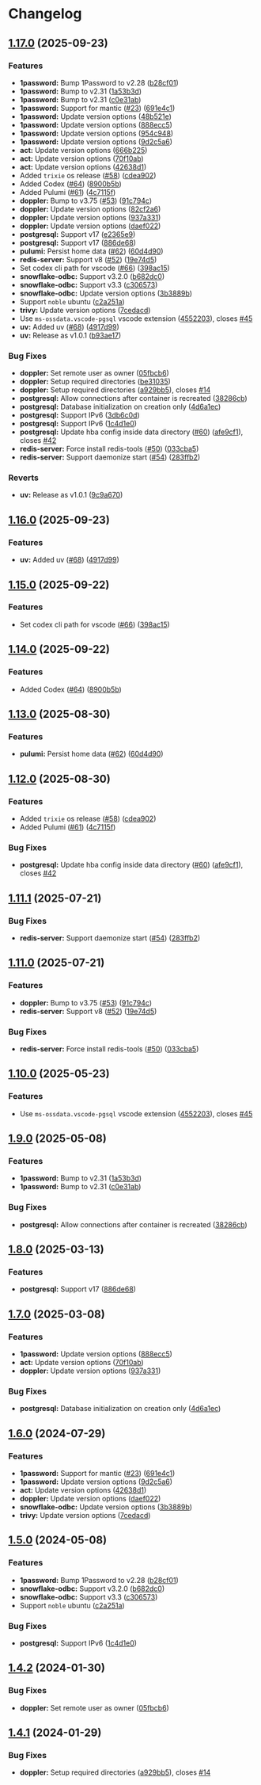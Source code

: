 # Changelog

## [1.17.0](https://github.com/itsmechlark/features/compare/v1.16.0...v1.17.0) (2025-09-23)


### Features

* **1password:** Bump 1Password to v2.28 ([b28cf01](https://github.com/itsmechlark/features/commit/b28cf018f71197661a82ecf025f97f653befefe3))
* **1password:** Bump to v2.31 ([1a53b3d](https://github.com/itsmechlark/features/commit/1a53b3d584b3ae6da3aa37b03e67479b8dca8747))
* **1password:** Bump to v2.31 ([c0e31ab](https://github.com/itsmechlark/features/commit/c0e31aba9f66e40603650147ad357a24fdc73041))
* **1password:** Support for mantic ([#23](https://github.com/itsmechlark/features/issues/23)) ([691e4c1](https://github.com/itsmechlark/features/commit/691e4c18c6c829483a5dcad307b326b318ef8423))
* **1password:** Update version options ([48b521e](https://github.com/itsmechlark/features/commit/48b521e0706dad08b0308029e257236ab5bc99d7))
* **1password:** Update version options ([888ecc5](https://github.com/itsmechlark/features/commit/888ecc5e1140405d3239cd3475b6b6a0da9d116d))
* **1password:** Update version options ([954c948](https://github.com/itsmechlark/features/commit/954c948b3246f7474d8f5de6ecb908ff0c0bc986))
* **1password:** Update version options ([9d2c5a6](https://github.com/itsmechlark/features/commit/9d2c5a682307ed776d9f28a27f066dacf7f901b0))
* **act:** Update version options ([666b225](https://github.com/itsmechlark/features/commit/666b2251af8bfa6319ae756d38c66dfebd5ef244))
* **act:** Update version options ([70f10ab](https://github.com/itsmechlark/features/commit/70f10abc3c9150c01d4062e7ff27e83e064716e2))
* **act:** Update version options ([42638d1](https://github.com/itsmechlark/features/commit/42638d13783dcb24ec1a39fd193228abe51efdfb))
* Added `trixie` os release  ([#58](https://github.com/itsmechlark/features/issues/58)) ([cdea902](https://github.com/itsmechlark/features/commit/cdea90299c48f348246e01525fc5b73184f5cf3c))
* Added Codex ([#64](https://github.com/itsmechlark/features/issues/64)) ([8900b5b](https://github.com/itsmechlark/features/commit/8900b5b4b56ea077afaf65eb5d4e1a060fa4995e))
* Added Pulumi ([#61](https://github.com/itsmechlark/features/issues/61)) ([4c7115f](https://github.com/itsmechlark/features/commit/4c7115f040b072aa61c0404bce560e68e1320b19))
* **doppler:** Bump to v3.75 ([#53](https://github.com/itsmechlark/features/issues/53)) ([91c794c](https://github.com/itsmechlark/features/commit/91c794cd6b8381b5ec6aad4308a477170da7dfae))
* **doppler:** Update version options ([82cf2a6](https://github.com/itsmechlark/features/commit/82cf2a62d4efe9b0a7372d006f06415ebe1d1fb8))
* **doppler:** Update version options ([937a331](https://github.com/itsmechlark/features/commit/937a331772d8a5e3de44a1f9c8654a405a132163))
* **doppler:** Update version options ([daef022](https://github.com/itsmechlark/features/commit/daef0221f7e58126750ca70b327a21f43d4bb306))
* **postgresql:** Support v17 ([e2365e9](https://github.com/itsmechlark/features/commit/e2365e9b37730efc98af2bc480ab75808522ee63))
* **postgresql:** Support v17 ([886de68](https://github.com/itsmechlark/features/commit/886de68f9426c4050d0fed6bd85e67e4e4e47e7b))
* **pulumi:** Persist home data ([#62](https://github.com/itsmechlark/features/issues/62)) ([60d4d90](https://github.com/itsmechlark/features/commit/60d4d90aaba978bd7fb7aa7f0496b429be4891ad))
* **redis-server:** Support v8 ([#52](https://github.com/itsmechlark/features/issues/52)) ([19e74d5](https://github.com/itsmechlark/features/commit/19e74d5bc8d78ebf92e4a371e6afcffa2be565c5))
* Set codex cli path for vscode ([#66](https://github.com/itsmechlark/features/issues/66)) ([398ac15](https://github.com/itsmechlark/features/commit/398ac1544f0b0647bf09422c332d8a4d1a14b2c0))
* **snowflake-odbc:** Support v3.2.0 ([b682dc0](https://github.com/itsmechlark/features/commit/b682dc02436af198709e4aec61711c34a009cdda))
* **snowflake-odbc:** Support v3.3 ([c306573](https://github.com/itsmechlark/features/commit/c306573b06d692406349549590171cc9179e897c))
* **snowflake-odbc:** Update version options ([3b3889b](https://github.com/itsmechlark/features/commit/3b3889b76b0a2a48931b5725f3e8cc6202f5014a))
* Support `noble` ubuntu ([c2a251a](https://github.com/itsmechlark/features/commit/c2a251aafc58c1d121cd6f07e36d4031921ee219))
* **trivy:** Update version options ([7cedacd](https://github.com/itsmechlark/features/commit/7cedacd2cd7ee1da3178e18d98989af3fa08c9f5))
* Use `ms-ossdata.vscode-pgsql` vscode extension ([4552203](https://github.com/itsmechlark/features/commit/4552203b5efac680708478b77b091ff17346e3ea)), closes [#45](https://github.com/itsmechlark/features/issues/45)
* **uv:** Added uv ([#68](https://github.com/itsmechlark/features/issues/68)) ([4917d99](https://github.com/itsmechlark/features/commit/4917d99b613d96e38f678a92be0fa7d3c0a7885e))
* **uv:** Release as v1.0.1 ([b93ae17](https://github.com/itsmechlark/features/commit/b93ae17d856aaffa9cc3168b40d883ac9f8d0fc2))


### Bug Fixes

* **doppler:** Set remote user as owner ([05fbcb6](https://github.com/itsmechlark/features/commit/05fbcb6a10bd7d6437dcf75bb9dcaec4d8e4ced8))
* **doppler:** Setup required directories ([be31035](https://github.com/itsmechlark/features/commit/be310351e8404b79df392e2d6ac4694a95eaf496))
* **doppler:** Setup required directories ([a929bb5](https://github.com/itsmechlark/features/commit/a929bb592bc9cf25e5072ddca2b9a5cd0d1dff7d)), closes [#14](https://github.com/itsmechlark/features/issues/14)
* **postgresql:** Allow connections after container is recreated ([38286cb](https://github.com/itsmechlark/features/commit/38286cbd669acc58e79732ce20fb71a25ec17ac9))
* **postgresql:** Database initialization on creation only ([4d6a1ec](https://github.com/itsmechlark/features/commit/4d6a1eccc7e00873ef783e2e0e9fd3ce6d0016e8))
* **postgresql:** Support IPv6 ([3db6c0d](https://github.com/itsmechlark/features/commit/3db6c0da7e772fd669347f7380a7a427cc69548a))
* **postgresql:** Support IPv6 ([1c4d1e0](https://github.com/itsmechlark/features/commit/1c4d1e0c9971c8912068d485f2705bfff0c44383))
* **postgresql:** Update hba config inside data directory ([#60](https://github.com/itsmechlark/features/issues/60)) ([afe9cf1](https://github.com/itsmechlark/features/commit/afe9cf15272ecc25d0ff89131d18883a0faf124d)), closes [#42](https://github.com/itsmechlark/features/issues/42)
* **redis-server:** Force install redis-tools ([#50](https://github.com/itsmechlark/features/issues/50)) ([033cba5](https://github.com/itsmechlark/features/commit/033cba5070ac288102289c0a87c1aecf8894d86a))
* **redis-server:** Support daemonize start ([#54](https://github.com/itsmechlark/features/issues/54)) ([283ffb2](https://github.com/itsmechlark/features/commit/283ffb21939007b36dc5121fa8baf164f5eb3675))


### Reverts

* **uv:** Release as v1.0.1 ([9c9a670](https://github.com/itsmechlark/features/commit/9c9a670536e7ca4e4a7af362ae789610495db9ea))

## [1.16.0](https://github.com/itsmechlark/features/compare/v1.15.0...v1.16.0) (2025-09-23)


### Features

* **uv:** Added uv ([#68](https://github.com/itsmechlark/features/issues/68)) ([4917d99](https://github.com/itsmechlark/features/commit/4917d99b613d96e38f678a92be0fa7d3c0a7885e))

## [1.15.0](https://github.com/itsmechlark/features/compare/v1.14.0...v1.15.0) (2025-09-22)


### Features

* Set codex cli path for vscode ([#66](https://github.com/itsmechlark/features/issues/66)) ([398ac15](https://github.com/itsmechlark/features/commit/398ac1544f0b0647bf09422c332d8a4d1a14b2c0))

## [1.14.0](https://github.com/itsmechlark/features/compare/v1.13.0...v1.14.0) (2025-09-22)


### Features

* Added Codex ([#64](https://github.com/itsmechlark/features/issues/64)) ([8900b5b](https://github.com/itsmechlark/features/commit/8900b5b4b56ea077afaf65eb5d4e1a060fa4995e))

## [1.13.0](https://github.com/itsmechlark/features/compare/v1.12.0...v1.13.0) (2025-08-30)


### Features

* **pulumi:** Persist home data ([#62](https://github.com/itsmechlark/features/issues/62)) ([60d4d90](https://github.com/itsmechlark/features/commit/60d4d90aaba978bd7fb7aa7f0496b429be4891ad))

## [1.12.0](https://github.com/itsmechlark/features/compare/v1.11.1...v1.12.0) (2025-08-30)


### Features

* Added `trixie` os release  ([#58](https://github.com/itsmechlark/features/issues/58)) ([cdea902](https://github.com/itsmechlark/features/commit/cdea90299c48f348246e01525fc5b73184f5cf3c))
* Added Pulumi ([#61](https://github.com/itsmechlark/features/issues/61)) ([4c7115f](https://github.com/itsmechlark/features/commit/4c7115f040b072aa61c0404bce560e68e1320b19))


### Bug Fixes

* **postgresql:** Update hba config inside data directory ([#60](https://github.com/itsmechlark/features/issues/60)) ([afe9cf1](https://github.com/itsmechlark/features/commit/afe9cf15272ecc25d0ff89131d18883a0faf124d)), closes [#42](https://github.com/itsmechlark/features/issues/42)

## [1.11.1](https://github.com/itsmechlark/features/compare/v1.11.0...v1.11.1) (2025-07-21)


### Bug Fixes

* **redis-server:** Support daemonize start ([#54](https://github.com/itsmechlark/features/issues/54)) ([283ffb2](https://github.com/itsmechlark/features/commit/283ffb21939007b36dc5121fa8baf164f5eb3675))

## [1.11.0](https://github.com/itsmechlark/features/compare/v1.10.0...v1.11.0) (2025-07-21)


### Features

* **doppler:** Bump to v3.75 ([#53](https://github.com/itsmechlark/features/issues/53)) ([91c794c](https://github.com/itsmechlark/features/commit/91c794cd6b8381b5ec6aad4308a477170da7dfae))
* **redis-server:** Support v8 ([#52](https://github.com/itsmechlark/features/issues/52)) ([19e74d5](https://github.com/itsmechlark/features/commit/19e74d5bc8d78ebf92e4a371e6afcffa2be565c5))


### Bug Fixes

* **redis-server:** Force install redis-tools ([#50](https://github.com/itsmechlark/features/issues/50)) ([033cba5](https://github.com/itsmechlark/features/commit/033cba5070ac288102289c0a87c1aecf8894d86a))

## [1.10.0](https://github.com/itsmechlark/features/compare/v1.9.0...v1.10.0) (2025-05-23)


### Features

* Use `ms-ossdata.vscode-pgsql` vscode extension ([4552203](https://github.com/itsmechlark/features/commit/4552203b5efac680708478b77b091ff17346e3ea)), closes [#45](https://github.com/itsmechlark/features/issues/45)

## [1.9.0](https://github.com/itsmechlark/features/compare/v1.8.0...v1.9.0) (2025-05-08)


### Features

* **1password:** Bump to v2.31 ([1a53b3d](https://github.com/itsmechlark/features/commit/1a53b3d584b3ae6da3aa37b03e67479b8dca8747))
* **1password:** Bump to v2.31 ([c0e31ab](https://github.com/itsmechlark/features/commit/c0e31aba9f66e40603650147ad357a24fdc73041))


### Bug Fixes

* **postgresql:** Allow connections after container is recreated ([38286cb](https://github.com/itsmechlark/features/commit/38286cbd669acc58e79732ce20fb71a25ec17ac9))

## [1.8.0](https://github.com/itsmechlark/features/compare/v1.7.0...v1.8.0) (2025-03-13)


### Features

* **postgresql:** Support v17 ([886de68](https://github.com/itsmechlark/features/commit/886de68f9426c4050d0fed6bd85e67e4e4e47e7b))

## [1.7.0](https://github.com/itsmechlark/features/compare/v1.6.0...v1.7.0) (2025-03-08)


### Features

* **1password:** Update version options ([888ecc5](https://github.com/itsmechlark/features/commit/888ecc5e1140405d3239cd3475b6b6a0da9d116d))
* **act:** Update version options ([70f10ab](https://github.com/itsmechlark/features/commit/70f10abc3c9150c01d4062e7ff27e83e064716e2))
* **doppler:** Update version options ([937a331](https://github.com/itsmechlark/features/commit/937a331772d8a5e3de44a1f9c8654a405a132163))


### Bug Fixes

* **postgresql:** Database initialization on creation only ([4d6a1ec](https://github.com/itsmechlark/features/commit/4d6a1eccc7e00873ef783e2e0e9fd3ce6d0016e8))

## [1.6.0](https://github.com/itsmechlark/features/compare/v1.5.0...v1.6.0) (2024-07-29)


### Features

* **1password:** Support for mantic ([#23](https://github.com/itsmechlark/features/issues/23)) ([691e4c1](https://github.com/itsmechlark/features/commit/691e4c18c6c829483a5dcad307b326b318ef8423))
* **1password:** Update version options ([9d2c5a6](https://github.com/itsmechlark/features/commit/9d2c5a682307ed776d9f28a27f066dacf7f901b0))
* **act:** Update version options ([42638d1](https://github.com/itsmechlark/features/commit/42638d13783dcb24ec1a39fd193228abe51efdfb))
* **doppler:** Update version options ([daef022](https://github.com/itsmechlark/features/commit/daef0221f7e58126750ca70b327a21f43d4bb306))
* **snowflake-odbc:** Update version options ([3b3889b](https://github.com/itsmechlark/features/commit/3b3889b76b0a2a48931b5725f3e8cc6202f5014a))
* **trivy:** Update version options ([7cedacd](https://github.com/itsmechlark/features/commit/7cedacd2cd7ee1da3178e18d98989af3fa08c9f5))

## [1.5.0](https://github.com/itsmechlark/features/compare/v1.4.2...v1.5.0) (2024-05-08)


### Features

* **1password:** Bump 1Password to v2.28 ([b28cf01](https://github.com/itsmechlark/features/commit/b28cf018f71197661a82ecf025f97f653befefe3))
* **snowflake-odbc:** Support v3.2.0 ([b682dc0](https://github.com/itsmechlark/features/commit/b682dc02436af198709e4aec61711c34a009cdda))
* **snowflake-odbc:** Support v3.3 ([c306573](https://github.com/itsmechlark/features/commit/c306573b06d692406349549590171cc9179e897c))
* Support `noble` ubuntu ([c2a251a](https://github.com/itsmechlark/features/commit/c2a251aafc58c1d121cd6f07e36d4031921ee219))


### Bug Fixes

* **postgresql:** Support IPv6 ([1c4d1e0](https://github.com/itsmechlark/features/commit/1c4d1e0c9971c8912068d485f2705bfff0c44383))

## [1.4.2](https://github.com/itsmechlark/features/compare/v1.4.1...v1.4.2) (2024-01-30)


### Bug Fixes

* **doppler:** Set remote user as owner ([05fbcb6](https://github.com/itsmechlark/features/commit/05fbcb6a10bd7d6437dcf75bb9dcaec4d8e4ced8))

## [1.4.1](https://github.com/itsmechlark/features/compare/v1.4.0...v1.4.1) (2024-01-29)


### Bug Fixes

* **doppler:** Setup required directories ([a929bb5](https://github.com/itsmechlark/features/commit/a929bb592bc9cf25e5072ddca2b9a5cd0d1dff7d)), closes [#14](https://github.com/itsmechlark/features/issues/14)
